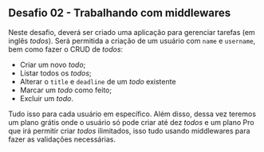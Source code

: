 ## Desafio 02 - Trabalhando com middlewares

Neste desafio, deverá ser criado uma aplicação para gerenciar tarefas (em inglês *todos*). Será permitida a criação de um usuário com `name` e `username`, bem como fazer o CRUD de *todos*:

 - Criar um novo *todo*;
 - Listar todos os *todos*;
 - Alterar o `title` e `deadline` de um *todo* existente
 - Marcar um *todo* como feito;
 - Excluir um *todo*.

Tudo isso para cada usuário em específico. Além disso, dessa vez teremos um plano grátis onde o usuário só pode criar até dez *todos* e um plano Pro que irá permitir criar *todos* ilimitados, isso tudo usando middlewares para fazer as validações necessárias.
